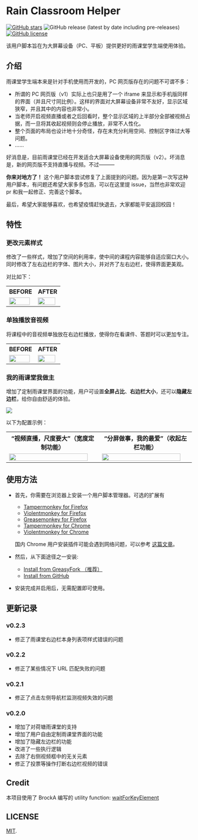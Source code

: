# Rain Classroom Helper

<p><a href="https://github.com/RainEggplant/rain-classroom-helper" target="_blank"><img alt="GitHub stars" src="https://img.shields.io/github/stars/RainEggplant/rain-classroom-helper?style=social"></a> <img alt="GitHub release (latest by date including pre-releases)" src="https://img.shields.io/github/v/release/RainEggplant/rain-classroom-helper?include_prereleases"> <a href="https://github.com/RainEggplant/rain-classroom-helper/blob/master/LICENSE"><img alt="GitHub license" src="https://img.shields.io/github/license/RainEggplant/rain-classroom-helper"></a></p>

该用户脚本旨在为大屏幕设备（PC、平板）提供更好的雨课堂学生端使用体验。

## 介绍

雨课堂学生端本来是针对手机使用而开发的，PC 网页版存在的问题不可谓不多：
- 所谓的 PC 网页版（v1）实际上也只是用了一个 iframe 来显示和手机版同样的界面（并且尺寸同比例）。这样的界面对大屏幕设备非常不友好，显示区域狭窄，并且其中的内容也非常小。
- 当老师开启视频直播或者之后回看时，整个显示区域的上半部分全部被视频占据，而一旦将其收起视频则会停止播放，非常不人性化。
- 整个页面的布局也设计地十分奇怪，存在未充分利用空间、控制区字体过大等问题。
- ……

好消息是，目前雨课堂已经在开发适合大屏幕设备使用的网页版（v2）。坏消息是，新的网页版不支持直播与视频。不过———

**你来对地方了！** 这个用户脚本尝试修复了上面提到的问题。因为是第一次写这种用户脚本，有问题还希望大家多多包涵，可以在这里提 issue，当然也非常欢迎 pr 和我一起修正、完善这个脚本。

最后，希望大家能够喜欢，也希望疫情赶快退去，大家都能平安返回校园！

## 特性

### 更改元素样式

修改了一些样式，增加了空间的利用率，使中间的课程内容能够自适应窗口大小。同时修改了左右边栏的字体、图片大小，并对齐了左右边栏，使得界面更美观。

对比如下：

<table>
  <tr>
    <th>BEFORE</th>
    <th>AFTER</th>
  </tr>
  <tr>
    <td>
      <a href="https://sm.ms/image/KDiEYV4MIX7cC1F" target="_blank"><img src="https://i.loli.net/2020/02/13/KDiEYV4MIX7cC1F.jpg" width="95%" ></a>
    </td>
    <td>
      <a href="https://sm.ms/image/TjHUGYAes5xqX7w" target="_blank"><img src="https://i.loli.net/2020/02/19/TjHUGYAes5xqX7w.jpg" width="95%" ></a>
    </td>
  </tr>
</table>


### 单独播放音视频

将课程中的音视频单独放在右边栏播放，使得你在看课件、答题时可以更加专注。

<table>
  <tr>
    <th>BEFORE</th>
    <th>AFTER</th>
  </tr>
  <tr>
    <td>
      <a href="https://sm.ms/image/2eOzaVmf68bn3Xg" target="_blank"><img src="https://i.loli.net/2020/02/13/2eOzaVmf68bn3Xg.jpg" width="95%" ></a>
    </td>
    <td>
      <a href="https://sm.ms/image/81wdClvXtZ5iNeI" target="_blank"><img src="https://i.loli.net/2020/02/13/81wdClvXtZ5iNeI.jpg" width="95%" ></a>
    </td>
  </tr>
</table>

### 我的雨课堂我做主

增加了定制雨课堂界面的功能，用户可设置**全屏占比**、**右边栏大小**，还可以**隐藏左边栏**，给你自由舒适的体验。

<a href="https://sm.ms/image/75U2RevFNwuP8rz" target="_blank"><img src="https://i.loli.net/2020/02/19/75U2RevFNwuP8rz.jpg" ></a>

以下为配置示例：

<table>
  <tr>
    <th>“视频直播，尺度要大”（宽度定制功能）</th>
    <th>“分屏做事，我的最爱”（收起左栏功能）</th>
  </tr>
  <tr>
    <td>
      <a href="https://sm.ms/image/d4FcaHMWb83wyvj" target="_blank"><img src="https://i.loli.net/2020/02/19/d4FcaHMWb83wyvj.jpg" width="95%" ></a>
    </td>
    <td>
      <a href="https://sm.ms/image/vfPNsSyrdmOIj3u" target="_blank"><img src="https://i.loli.net/2020/02/19/vfPNsSyrdmOIj3u.jpg" width="95%" ></a>
    </td>
  </tr>
</table>


## 使用方法

- 首先，你需要在浏览器上安装一个用户脚本管理器。可选的扩展有
  - [Tampermonkey for Firefox](https://addons.mozilla.org/zh-CN/firefox/addon/tampermonkey/)
  - [Violentmonkey for Firefox](https://addons.mozilla.org/en-US/firefox/addon/violentmonkey/)
  - [Greasemonkey for Firefox](https://addons.mozilla.org/en-US/firefox/addon/greasemonkey/)
  - [Tampermonkey for Chrome](https://chrome.google.com/webstore/detail/tampermonkey/dhdgffkkebhmkfjojejmpbldmpobfkfo)
  - [Violentmonkey for Chrome](https://chrome.google.com/webstore/detail/violentmonkey/jinjaccalgkegednnccohejagnlnfdag)

  国内 Chrome 用户安装插件可能会遇到网络问题，可以参考 [这篇文章](https://zhuanlan.zhihu.com/p/80305764)。

- 然后，从下面途径之一安装:
  - [Install from GreasyFork （推荐）](https://greasyfork.org/zh-CN/scripts/396387-rain-classroom-helper)
  - [Install from GitHub](https://github.com/RainEggplant/rain-classroom-helper/releases/latest/download/rain-classroom-helper.user.js)

- 安装完成并启用后，无需配置即可使用。


## 更新记录

### v0.2.3
- 修正了雨课堂右边栏本身列表项样式错误的问题

### v0.2.2

- 修正了某些情况下 URL 匹配失败的问题

### v0.2.1

- 修正了点击左侧导航栏监测视频失效的问题

### v0.2.0

- 增加了对荷塘雨课堂的支持
- 增加了用户自由定制雨课堂界面的功能
- 增加了隐藏左边栏的功能
- 改进了一些执行逻辑
- 去除了右侧视频框中的无关元素
- 修正了投票等操作打断右边栏视频的错误


## Credit

本项目使用了 BrockA 编写的 utility function: [waitForKeyElement](https://gist.githubusercontent.com/BrockA/2625891)

## LICENSE
[MIT](LICENSE).
